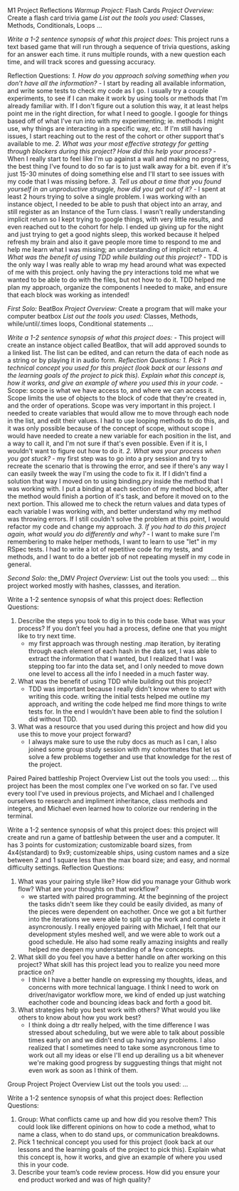 M1 Project Reflections
*Warmup Project:* Flash Cards
*Project Overview:* Create a flash card trivia game
*List out the tools you used:* Classes, Methods, Conditionals, Loops
...

*Write a 1-2 sentence synopsis of what this project does:*
This project runs a text based game that will run through a sequence of trivia questions, asking for an answer each time. 
it runs multiple rounds, with a new question each time, and will track scores and guessing accuracy.

Reflection Questions:
*1. How do you approach solving something when you don’t have all the information?*
    - I start by reading all available information, and write some tests to check my code as I go. I usually try a couple experiments, to see if I can make it work by using tools or methods that I'm already familiar with. If I don't figure out a solution this way, it at least helps point me in the right direction, for what I need to google. I google for things based off of what I've run into with my experimenting; ie. methods I might use, why things are interacting in a specific way, etc. If I'm still having issues, I start reaching out to the rest of the cohort or other support that's available to me.
*2. What was your most effective strategy for getting through blockers during this project? How did this help your process?*
    - When I really start to feel like I'm up against a wall and making no progress, the best thing I've found to do so far is to just walk away for a bit. even if it's just 15-30 minutes of doing something else and I'll start to see issues with my code that I was missing before. 
*3. Tell us about a time that you found yourself in an unproductive struggle, how did you get out of it?*
    - I spent at least 2 hours trying to solve a single problem. I was working with an instance object, I needed to be able to push that object into an array, and still register as an Instance of the Turn class. I wasn't really understanding implicit return so I kept trying to google things, with very little results, and even reached out to the cohort for help. I ended up giving up for the night and just trying to get a good nights sleep, this worked because it helped refresh my brain and also it gave people more time to respond to me and help me learn what I was missing; an understanding of implicit return.
*4. What was the benefit of using TDD while building out this project?*
    - TDD is the only way I was really able to wrap my head around what was expected of me with this project. only having the pry interactions told me what we wanted to be able to do with the files, but not how to do it. TDD helped me plan my approach, organize the components I needed to make, and ensure that each block was working as intended!

*First Solo:* BeatBox
*Project Overview:* Create a program that will make your computer beatbox
*List out the tools you used:* Classes, Methods, while/until/.times loops, Conditional statements
...

*Write a 1-2 sentence synopsis of what this project does:*
    - This project will create an instance object called BeatBox, that will add approved sounds to a linked list. The list can be edited, and can return the data of each node as a string or by playing it in audio form.
*Reflection Questions:*
*1. Pick 1 technical concept you used for this project (look back at our lessons and the learning goals of the project to pick this). Explain what this concept is, how it works, and give an example of where you used this in your code.*
    - Scope: scope is what we have access to, and where we can access it. Scope limits the use of objects to the block of code that they're created in, and the order of operations. Scope was very important in this project. I needed to create variables that would allow me to move through each node in the list, and edit their values. I had to use looping methods to do this, and it was only possible because of the concept of scope, without scope I would have needed to create a new variable for each position in the list, and a way to call it, and I'm not sure if that's even possible. Even if it is, I wouldn't want to figure out how to do it.
*2. What was your process when you got stuck?*
    - my first step was to go into a pry session and try to recreate the scenario that is throwing the error, and see if there's any way I can easily tweek the way I'm using the code to fix it. If I didn't find a solution that way I moved on to using binding.pry inside the method that I was working with. I put a binding at each section of my method block, after the method would finish a portion of it's task, and before it moved on to the next portion. This allowed me to check the return values and data types of each variable I was working with, and better understand why my method was throwing errors. If I still couldn't solve the problem at this point, I would refactor my code and change my approach.
*3. If you had to do this project again, what would you do differently and why?*
    - I want to make sure I'm remembering to make helper methods, I want to learn to use "let" in my RSpec tests. I had to write a lot of repetitive code for my tests, and methods, and I want to do a better job of not repeating myself in my code in general.

*Second Solo:* the_DMV
*Project Overview:* 
List out the tools you used:
...
this project worked mostly with hashes, classses, and iteration. 

Write a 1-2 sentence synopsis of what this project does:
Reflection Questions:
1. Describe the steps you took to dig in to this code base. What was your process? If you don’t feel you had a process, define one that you might like to try next time.
   - my first approach was through nesting .map iteration, by iterating through each element of each hash in the data set, I was able to extract the information that I wanted, but I realized that I was stepping too far into the data set, and I only needed to move down one level to access all the info I needed in a much faster way.
3. What was the benefit of using TDD while building out this project?
   - TDD was important because I really didn't know where to start with writing this code. writing the initial tests helped me outline my approach, and writing the code helped me find more things to write tests for. In the end I wouldn't have been able to find the solution I did without TDD.
5. What was a resource that you used during this project and how did you use this to move your project forward?
   - I always make sure to use the ruby docs as much as I can, I also joined some group study session with my cohortmates that let us solve a few problems together and use that knowledge for the rest of the project.

Paired Paired battleship
Project Overview
List out the tools you used:
...
this project has been the most complex one I've worked on so far. I've used every tool I've used in previous projects, and Michael and I challenged ourselves to research and impliment inheritance, class methods and integers, and Michael even learned how to colorize our rendering in the terminal.

Write a 1-2 sentence synopsis of what this project does:
this project will create and run a game of battleship between the user and a computer. It has 3 points for customization; customizable board sizes, from 4x4(standard) to 9x9; customizeable ships, using custom names and a size between 2 and 1 square less than the max board size; and easy, and normal difficulty settings.
Reflection Questions:
1. What was your pairing style like? How did you manage your Github work flow? What are your thoughts on that workflow?
   - we started with paired programming. At the beginning of the project the tasks didn't seem like they could be easily divided, as many of the pieces were dependent on eachother. Once we got a bit further into the iterations we were able to split up the work and complete it asyncronously. I really enjoyed pairing with Michael, I felt that our development styles meshed well, and we were able to work out a good schedule. He also had some really amazing insights and really helped me deepen my understanding of a few concepts.
3. What skill do you feel you have a better handle on after working on this project? What skill has this project lead you to realize you need more practice on?
   - I think I have a better handle on expressing my thoughts, ideas, and concerns with more technical language. I think I need to work on driver/navigator workflow more, we kind of ended up just watching eachother code and bouncing ideas back and forth a good bit.
5. What strategies help you best work with others? What would you like others to know about how you work best?
   - I think doing a dtr really helped, with the time difference I was stressed about scheduling, but we were able to talk about possible times early on and we didn't end up having any problems. I also realized that I sometimes need to take some asyncronous time to work out all my ideas or else I'll end up derailing us a bit whenever we're making good progress by sugguesting things that might not even work as soon as I think of them.


Group Project
Project Overview
List out the tools you used:
...

Write a 1-2 sentence synopsis of what this project does:
Reflection Questions:
1. Group: What conflicts came up and how did you resolve them? This could look like different opinions on how to code a method, what to name a class, when to do stand ups, or communication breakdowns.
2. Pick 1 technical concept you used for this project (look back at our lessons and the learning goals of the project to pick this). Explain what this concept is, how it works, and give an example of where you used this in your code.
3. Describe your team’s code review process. How did you ensure your end product worked and was of high quality?

